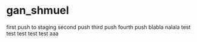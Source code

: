 # gan_shmuel
first push to staging
second push 
third push
fourth push
blabla
nalala
test
test
test
test
test
aaa
